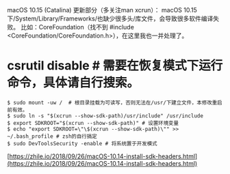 macOS 10.15 (Catalina) 更新部分（多关注man xcrun）：
macOS 10.15 下/System/Library/Frameworks/也缺少很多头/库文件，会导致很多软件编译失败。
比如：CoreFoundation（找不到 #include <CoreFoundation/CoreFoundation.h>），在这里我也一并处理了。

# csrutil disable   # 需要在恢复模式下运行命令，具体请自行搜索。
```$ xcode-select --install    # 安装常用开发工具，如：git等。
$ sudo mount -uw /	# 根目录挂载为可读写，否则无法在/usr/下建立文件，本修改重启前有效。
$ sudo ln -s "$(xcrun --show-sdk-path)/usr/include" /usr/include
$ export SDKROOT="$(xcrun --show-sdk-path)" # 设置环境变量
$ echo "export SDKROOT=\"\$(xcrun --show-sdk-path)\"" >> ~/.bash_profile # zsh的自行搞定
$ sudo DevToolsSecurity -enable # 将系统置于开发模式
```
[https://zhile.io/2018/09/26/macOS-10.14-install-sdk-headers.html](https://zhile.io/2018/09/26/macOS-10.14-install-sdk-headers.html)

